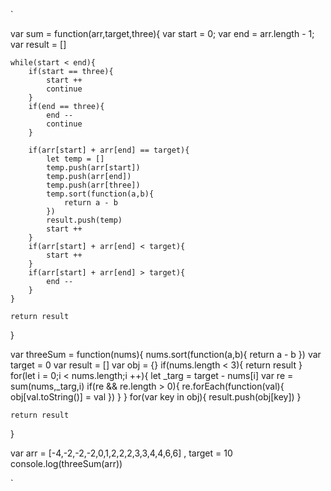 
`

var sum = function(arr,target,three){
    var start = 0;
    var end = arr.length - 1;
    var result = []
   
    while(start < end){
        if(start == three){
            start ++
            continue
        }
        if(end == three){
            end --
            continue
        }                

        if(arr[start] + arr[end] == target){
            let temp = []
            temp.push(arr[start])
            temp.push(arr[end])
            temp.push(arr[three])
            temp.sort(function(a,b){
                return a - b
            })
            result.push(temp)
            start ++
        }
        if(arr[start] + arr[end] < target){
            start ++
        }
        if(arr[start] + arr[end] > target){
            end --
        }
    }

    return result
}

var threeSum = function(nums){
    nums.sort(function(a,b){
        return a - b
    })
    var target = 0
    var result = []
    var obj = {}
    if(nums.length < 3){
        return result
    }
    for(let i = 0;i < nums.length;i ++){
        let _targ = target - nums[i]
        var re = sum(nums,_targ,i)
        if(re && re.length > 0){
            re.forEach(function(val){
                obj[val.toString()] = val
            })
        }
    }
    for(var key in obj){
        result.push(obj[key])
    }

    return result
}



var arr = [-4,-2,-2,-2,0,1,2,2,2,3,3,4,4,6,6] , target = 10
console.log(threeSum(arr))

`
